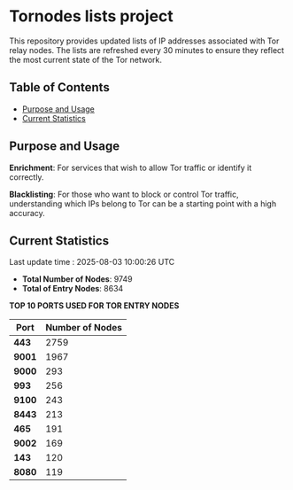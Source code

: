 # Tornodes lists project

This repository provides updated lists of IP addresses associated with Tor relay nodes. The lists are refreshed every 30 minutes to ensure they reflect the most current state of the Tor network.

## Table of Contents

- [Purpose and Usage](#purpose-and-usage)
- [Current Statistics](#current-statistics)


## Purpose and Usage

**Enrichment**: For services that wish to allow Tor traffic or identify it correctly.

**Blacklisting**: For those who want to block or control Tor traffic, understanding which IPs belong to Tor can be a starting point with a high accuracy.

## Current Statistics

Last update time : 2025-08-03 10:00:26 UTC

- **Total Number of Nodes**: 9749
- **Total of Entry Nodes**: 8634

**TOP 10 PORTS USED FOR TOR ENTRY NODES**

| **Port** | **Number of Nodes** |
|------|-----------------|
| **443**   | 2759  |
| **9001**   | 1967  |
| **9000**   | 293  |
| **993**   | 256  |
| **9100**   | 243  |
| **8443**   | 213  |
| **465**   | 191  |
| **9002**   | 169  |
| **143**   | 120  |
| **8080**   | 119  |


